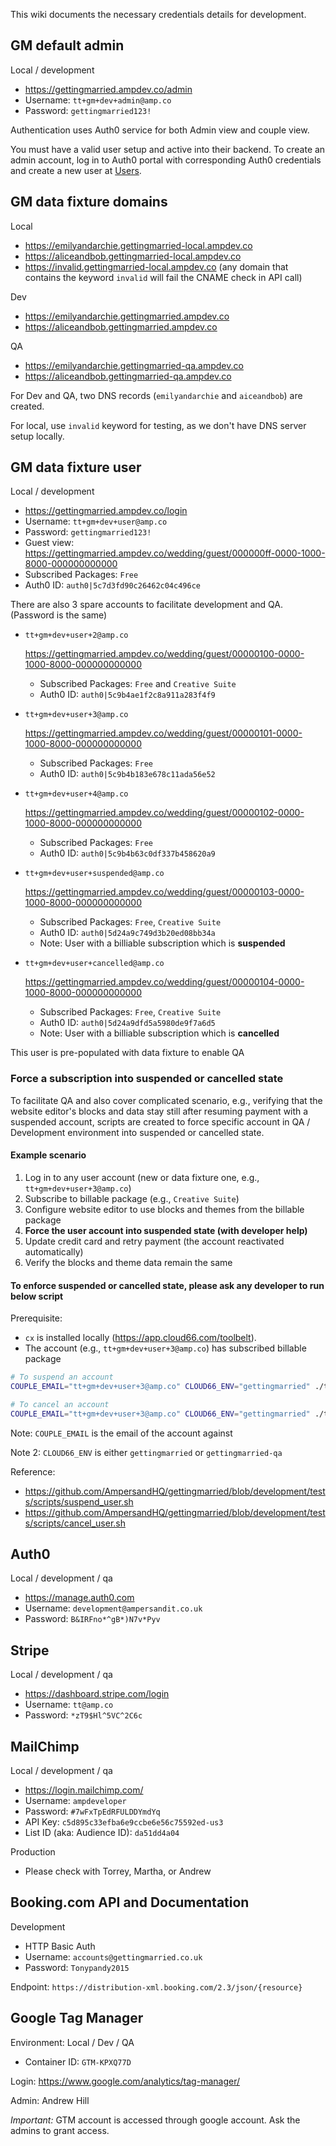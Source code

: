 This wiki documents the necessary credentials details for development.

## GM default admin

Local / development
- https://gettingmarried.ampdev.co/admin
- Username: `tt+gm+dev+admin@amp.co`
- Password: `gettingmarried123!`

Authentication uses Auth0 service for both Admin view and couple view.
 
You must have a valid user setup and active into their backend. To create an admin account, log in to Auth0 portal  with corresponding Auth0 credentials and create a new user at [Users](https://manage.auth0.com/#/users). 

## GM data fixture domains

Local
- https://emilyandarchie.gettingmarried-local.ampdev.co
- https://aliceandbob.gettingmarried-local.ampdev.co
- https://invalid.gettingmarried-local.ampdev.co (any domain that contains the keyword `invalid` will fail the CNAME check in API call)

Dev
- https://emilyandarchie.gettingmarried.ampdev.co
- https://aliceandbob.gettingmarried.ampdev.co

QA
- https://emilyandarchie.gettingmarried-qa.ampdev.co
- https://aliceandbob.gettingmarried-qa.ampdev.co

For Dev and QA, two DNS records (`emilyandarchie` and `aiceandbob`)
are created.

For local, use `invalid` keyword for testing, as we don't have DNS
server setup locally.

## GM data fixture user

Local / development
- https://gettingmarried.ampdev.co/login
- Username: `tt+gm+dev+user@amp.co`
- Password: `gettingmarried123!`
- Guest view: https://gettingmarried.ampdev.co/wedding/guest/000000ff-0000-1000-8000-000000000000
- Subscribed Packages: `Free`
- Auth0 ID: `auth0|5c7d3fd90c26462c04c496ce`

There are also 3 spare accounts to facilitate development and QA. (Password is the same)

- `tt+gm+dev+user+2@amp.co`

    https://gettingmarried.ampdev.co/wedding/guest/00000100-0000-1000-8000-000000000000

    - Subscribed Packages: `Free` and `Creative Suite`
    - Auth0 ID: `auth0|5c9b4ae1f2c8a911a283f4f9`

- `tt+gm+dev+user+3@amp.co`

    https://gettingmarried.ampdev.co/wedding/guest/00000101-0000-1000-8000-000000000000

    - Subscribed Packages: `Free`
    - Auth0 ID: `auth0|5c9b4b183e678c11ada56e52`

- `tt+gm+dev+user+4@amp.co`

    https://gettingmarried.ampdev.co/wedding/guest/00000102-0000-1000-8000-000000000000

    - Subscribed Packages: `Free`
    - Auth0 ID: `auth0|5c9b4b63c0df337b458620a9`

- `tt+gm+dev+user+suspended@amp.co`

    https://gettingmarried.ampdev.co/wedding/guest/00000103-0000-1000-8000-000000000000

    - Subscribed Packages: `Free`, `Creative Suite`
    - Auth0 ID: `auth0|5d24a9c749d3b20ed08bb34a`
    - Note: User with a billiable subscription which is **suspended**

- `tt+gm+dev+user+cancelled@amp.co`

    https://gettingmarried.ampdev.co/wedding/guest/00000104-0000-1000-8000-000000000000

    - Subscribed Packages: `Free`, `Creative Suite`
    - Auth0 ID: `auth0|5d24a9dfd5a5980de9f7a6d5`
    - Note: User with a billiable subscription which is **cancelled**

This user is pre-populated with data fixture to enable QA

### Force a subscription into suspended or cancelled state

To facilitate QA and also cover complicated scenario, e.g., verifying that the website editor's blocks and data stay still after resuming payment with a suspended account, scripts are created to force specific account in QA / Development environment into suspended or cancelled state.

#### Example scenario

1. Log in to any user account (new or data fixture one, e.g., `tt+gm+dev+user+3@amp.co`)
1. Subscribe to billable package (e.g., `Creative Suite`)
1. Configure website editor to use blocks and themes from the billable package
1. **Force the user account into suspended state (with developer help)**
1. Update credit card and retry payment (the account reactivated automatically)
1. Verify the blocks and theme data remain the same

#### To enforce suspended or cancelled state, please ask any developer to run below script

Prerequisite:

- `cx` is installed locally (https://app.cloud66.com/toolbelt).
- The account (e.g., `tt+gm+dev+user+3@amp.co`) has subscribed billable package

```bash
# To suspend an account
COUPLE_EMAIL="tt+gm+dev+user+3@amp.co" CLOUD66_ENV="gettingmarried" ./tests/scripts/suspend_user.sh

# To cancel an account
COUPLE_EMAIL="tt+gm+dev+user+3@amp.co" CLOUD66_ENV="gettingmarried" ./tests/scripts/cancel_user.sh
```

Note: `COUPLE_EMAIL` is the email of the account against

Note 2: `CLOUD66_ENV` is either `gettingmarried` or `gettingmarried-qa`

Reference:

- https://github.com/AmpersandHQ/gettingmarried/blob/development/tests/scripts/suspend_user.sh
- https://github.com/AmpersandHQ/gettingmarried/blob/development/tests/scripts/cancel_user.sh

## Auth0

Local / development / qa
- https://manage.auth0.com
- Username: `development@ampersandit.co.uk`
- Password: `B&IRFno*^gB*)N7v*Pyv`

## Stripe

Local / development / qa
- https://dashboard.stripe.com/login
- Username: `tt@amp.co`
- Password: `*zT9$Hl^5VC^2C6c`

## MailChimp

Local / development / qa
- https://login.mailchimp.com/
- Username: `ampdeveloper`
- Password: `#7wFxTpEdRFULDDYmdYq`
- API Key: `c5d895c33efba6e9ccbe6e56c75592ed-us3`
- List ID (aka: Audience ID): `da51dd4a04`

Production
- Please check with Torrey, Martha, or Andrew

## Booking.com API and Documentation

Development
- HTTP Basic Auth
- Username: `accounts@gettingmarried.co.uk`
- Password: `Tonypandy2015`

Endpoint: `https://distribution-xml.booking.com/2.3/json/{resource}`

## Google Tag Manager

Environment: Local / Dev / QA

- Container ID: `GTM-KPXQ77D`

Login: https://www.google.com/analytics/tag-manager/

Admin: Andrew Hill

*Important:* GTM account is accessed through google account. Ask the admins to grant access.